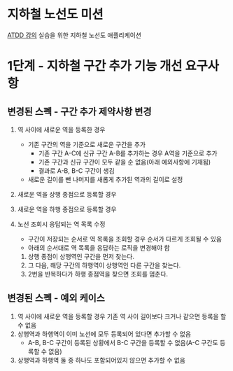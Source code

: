 # 지하철 노선도 미션
[ATDD 강의](https://edu.nextstep.camp/c/R89PYi5H) 실습을 위한 지하철 노선도 애플리케이션

# 1단계 - 지하철 구간 추가 기능 개선 요구사항
## 변경된 스펙 - 구간 추가 제약사항 변경
1. 역 사이에 새로운 역을 등록한 경우
   - 기존 구간의 역을 기준으로 새로운 구간을 추가
      - 기존 구간 A-C에 신규 구간 A-B를 추가하는 경우 A역을 기준으로 추가
      - 기존 구간과 신규 구간이 모두 같을 순 없음(아래 예외사항에 기재됨)
      - 결과로 A-B, B-C 구간이 생김
   - 새로운 길이를 뺀 나머지를 새롭게 추가된 역과의 길이로 설정

2. 새로운 역을 상행 종점으로 등록할 경우

3. 새로운 역을 하행 종점으로 등록할 경우

4. 노선 조회시 응답되는 역 목록 수정
   - 구간이 저장되는 순서로 역 목록을 조회할 경우 순서가 다르게 조회될 수 있음
   - 아래의 순서대로 역 목록을 응답하는 로직을 변경해야 함
   1. 상행 종점이 상행역인 구간을 먼저 찾는다.
   2. 그 다음, 해당 구간의 하행역이 상행역인 다른 구간을 찾는다.
   3. 2번을 반복하다가 하행 종점역을 찾으면 조회를 멈춘다.

## 변경된 스펙 - 예외 케이스
1. 역 사이에 새로운 역을 등록할 경우 기존 역 사이 길이보다 크거나 같으면 등록을 할 수 없음
2. 상행역과 하행역이 이미 노선에 모두 등록되어 있다면 추가할 수 없음
    - A-B, B-C 구간이 등록된 상황에서 B-C 구간을 등록할 수 없음(A-C 구간도 등록할 수 없음)
3. 상행역과 하행역 둘 중 하나도 포함되어있지 않으면 추가할 수 없음